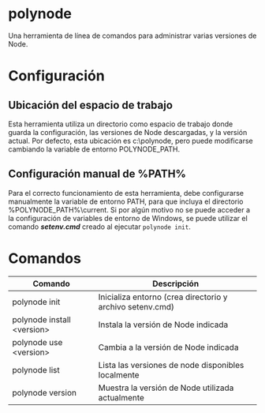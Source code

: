 # polynode
Una herramienta de línea de comandos para administrar varias versiones de Node.

# Configuración
## Ubicación del espacio de trabajo
Esta herramienta utiliza un directorio como espacio de trabajo donde guarda la configuración, las versiones de Node descargadas, y la versión actual.
Por defecto, esta ubicación es c:\polynode, pero puede modificarse cambiando la variable de entorno POLYNODE_PATH.

## Configuración manual de %PATH%
Para el correcto funcionamiento de esta herramienta, debe configurarse manualmente la variable de entorno PATH, para que incluya el directorio %POLYNODE_PATH%\current.
Si por algún motivo no se puede acceder a la configuración de variables de entorno de Windows, se puede utilizar el comando ***setenv.cmd*** creado al ejecutar ```polynode init```.

# Comandos

| Comando                          | Descripción                                               |
| -------------------------------- | --------------------------------------------------------- |
| polynode init                    | Inicializa entorno (crea directorio y archivo setenv.cmd) |
| polynode install &lt;version&gt; | Instala la versión de Node indicada                       |
| polynode use &lt;version&gt;     | Cambia a la versión de Node indicada                      |
| polynode list                    | Lista las versiones de node disponibles localmente        |
| polynode version                 | Muestra la versión de Node utilizada actualmente          |

